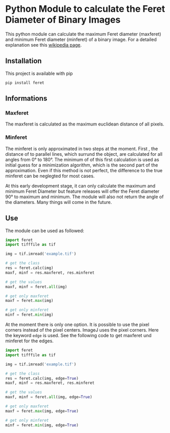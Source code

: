 # Python Module to calculate the Feret Diameter of Binary Images

This python module can calculate the maximum Feret diameter (maxferet) and minimum Feret diameter (minferet) of a binary image. For a detailed explanation see this [wikipedia page](https://en.wikipedia.org/wiki/Feret_diameter).

## Installation
This project is available with pip

`pip install feret`

## Informations

### Maxferet
The maxferet is calculated as the maximum euclidean distance of all pixels.

### Minferet
The minferet is only approximated in two steps at the moment. First , the distance of to parallel lines, which surrund the object, are calculated for all angles from 0° to 180°. The minimum of of this first calculation is used as initial guess for a minimization algorithm, which is the second part of the approximation. Even if this method is not perfect, the difference to the true minferet can be neglegted for most cases.


At this early development stage, it can only calculate the maximum and minimum Feret Diameter but feature releases will offer the Feret diameter 90° to maximum and minimum. The module will also not return the angle of the diameters. Many things will come in the future.

## Use
The module can be used as followed:

```python
import feret
import tifffile as tif

img = tif.imread('example.tif')

# get the class
res = feret.calc(img)
maxf, minf = res.maxferet, res.minferet

# get the values
maxf, minf = feret.all(img)

# get only maxferet
maxf = feret.max(img)

# get only minferet
minf = feret.min(img)
```

At the moment there is only one option. It is possible to use the pixel corners instead of the pixel centers. ImageJ uses the pixel corners. Here the keyword `edge` is used. See the following code to get maxferet und minferet for the edges.

```python
import feret
import tifffile as tif

img = tif.imread('example.tif')

# get the class
res = feret.calc(img, edge=True)
maxf, minf = res.maxferet, res.minferet

# get the values
maxf, minf = feret.all(img, edge=True)

# get only maxferet
maxf = feret.max(img, edge=True)

# get only minferet
minf = feret.min(img, edge=True)
```

